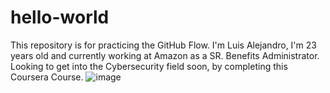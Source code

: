 # hello-world
This repository is for practicing the GitHub Flow.
I'm Luis Alejandro, I'm 23 years old and currently working at Amazon as a SR. Benefits Administrator. Looking to get into the Cybersecurity field soon, by completing this Coursera Course. 
![image](https://github.com/user-attachments/assets/4fbc81e1-0eab-401e-a491-36d066bf9ff9)

